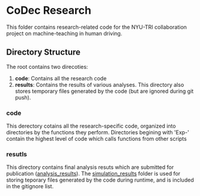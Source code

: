 CoDec Research
==============

This folder contains research-related code for the NYU-TRI collaboration project on machine-teaching in human driving.


## Directory Structure

The root contains two direcoties:
1. **code**: Contains all the research code
2. **results**: Contains the results of various analyses. This directory also stores temporary files generated by the code (but are ignored during git push).



### code

This derectory cotains all the research-specific code, organized into directories by the functions they perform. Directories begining with 'Exp-' contain the highest level of code which calls functions from other scripts 


### resutls

This directory contains final analysis resuts which are submitted for publication ([analysis_results](./results/analysis_results/)). The [simulation_results](./results/simulation_results/) folder is used for storing teporary files generated by the code during runtime, and is included in the gitignore list.